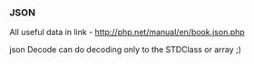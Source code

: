 ### JSON

All useful data in link - 
http://php.net/manual/en/book.json.php


json Decode can do decoding only to the STDClass or array ;)